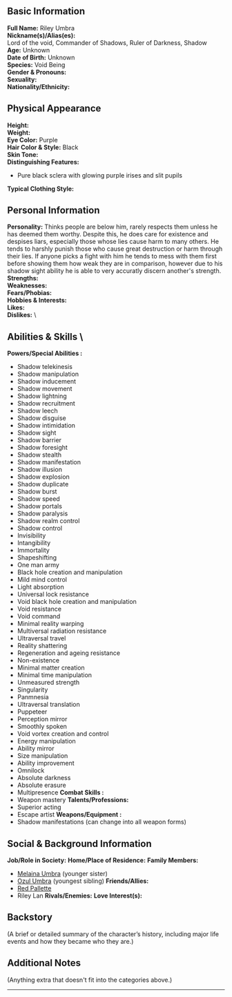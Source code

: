 ## **Basic Information**

**Full Name:**
Riley Umbra \
**Nickname(s)/Alias(es):** \
Lord of the void, Commander of Shadows, Ruler of Darkness, Shadow \
**Age:** Unknown \
**Date of Birth:** Unknown \
**Species:** Void Being \
**Gender & Pronouns:** \
**Sexuality:** \
**Nationality/Ethnicity:**

## **Physical Appearance**

**Height:** \
**Weight:** \
**Eye Color:** Purple \
**Hair Color & Style:** Black \
**Skin Tone:** \
**Distinguishing Features:**

- Pure black sclera with glowing purple irises and slit pupils

**Typical Clothing Style:**

## **Personal Information**

**Personality:**
Thinks people are below him, rarely respects them unless he has deemed them worthy. Despite this, he does care for existence and despises liars, especially those whose lies cause harm to many others. He tends to harshly punish those who cause great destruction or harm through their lies. If anyone picks a fight with him he tends to mess with them first before showing them how weak they are in comparison, however due to his shadow sight ability he is able to very accuratly discern another's strength. \
**Strengths:** \
**Weaknesses:** \
**Fears/Phobias:** \
**Hobbies & Interests:** \
**Likes:** \
**Dislikes:** \

## **Abilities & Skills** \

**Powers/Special Abilities :**

- Shadow telekinesis
- Shadow manipulation
- Shadow inducement
- Shadow movement
- Shadow lightning
- Shadow recruitment
- Shadow leech
- Shadow disguise
- Shadow intimidation
- Shadow sight
- Shadow barrier
- Shadow foresight
- Shadow stealth
- Shadow manifestation
- Shadow illusion
- Shadow explosion
- Shadow duplicate
- Shadow burst
- Shadow speed
- Shadow portals
- Shadow paralysis
- Shadow realm control
- Shadow control
- Invisibility
- Intangibility
- Immortality
- Shapeshifting
- One man army
- Black hole creation and manipulation
- Mild mind control
- Light absorption
- Universal lock resistance
- Void black hole creation and manipulation
- Void resistance
- Void command
- Minimal reality warping
- Multiversal radiation resistance
- Ultraversal travel
- Reality shattering
- Regeneration and ageing resistance
- Non-existence
- Minimal matter creation
- Minimal time manipulation
- Unmeasured strength
- Singularity
- Panmnesia
- Ultraversal translation
- Puppeteer
- Perception mirror
- Smoothly spoken
- Void vortex creation and control
- Energy manipulation
- Ability mirror
- Size manipulation
- Ability improvement
- Omnilock
- Absolute darkness
- Absolute erasure
- Multipresence
  **Combat Skills :**
- Weapon mastery
  **Talents/Professions:**
- Superior acting
- Escape artist
  **Weapons/Equipment :**
- Shadow manifestations (can change into all weapon forms)

## **Social & Background Information**

**Job/Role in Society:**
**Home/Place of Residence:**
**Family Members:**

  <!-- `./*` is in the same folder (`/docs/characters/*`), `../*` is back a folder (`/docs/*) -->

- [Melaina Umbra](./melaina_umbra) (younger sister)
- [Ozul Umbra](./ozul_umbra) (youngest sibling)
  **Friends/Allies:**
- [Red Pallette](./red_palette)
- Riley Lan
  **Rivals/Enemies:**
  **Love Interest(s):**

## **Backstory**

(A brief or detailed summary of the character’s history, including major life events and how they became who they are.)

## **Additional Notes**

(Anything extra that doesn't fit into the categories above.)

---
